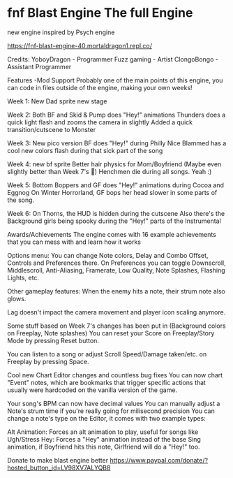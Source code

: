 # fnf Blast Engine The full Engine
new engine inspired by Psych engine

https://fnf-blast-engine-40.mortaldragon1.repl.co/

Credits:
YoboyDragon - Programmer
Fuzz gaming - Artist
ClongoBongo - Assistant Programmer



Features
-Mod Support
Probably one of the main points of this engine, you can code in files outside of the engine, making your own weeks!

Week 1:
New Dad sprite
new stage

Week 2:
Both BF and Skid & Pump does "Hey!" animations
Thunders does a quick light flash and zooms the camera in slightly
Added a quick transition/cutscene to Monster

Week 3:
New pico version
BF does "Hey!" during Philly Nice
Blammed has a cool new colors flash during that sick part of the song

Week 4:
new bf sprite
Better hair physics for Mom/Boyfriend (Maybe even slightly better than Week 7's 👀)
Henchmen die during all songs. Yeah :)

Week 5:
Bottom Boppers and GF does "Hey!" animations during Cocoa and Eggnog
On Winter Horrorland, GF bops her head slower in some parts of the song.

Week 6:
On Thorns, the HUD is hidden during the cutscene
Also there's the Background girls being spooky during the "Hey!" parts of the Instrumental

Awards/Achievements
The engine comes with 16 example achievements that you can mess with and learn how it works

Options menu:
You can change Note colors, Delay and Combo Offset, Controls and Preferences there.
On Preferences you can toggle Downscroll, Middlescroll, Anti-Aliasing, Framerate, Low Quality, Note Splashes, Flashing Lights, etc.

Other gameplay features:
When the enemy hits a note, their strum note also glows.

Lag doesn't impact the camera movement and player icon scaling anymore.

Some stuff based on Week 7's changes has been put in (Background colors on Freeplay, Note splashes)
You can reset your Score on Freeplay/Story Mode by pressing Reset button.

You can listen to a song or adjust Scroll Speed/Damage taken/etc. on Freeplay by pressing Space.

Cool new Chart Editor changes and countless bug fixes
You can now chart "Event" notes, which are bookmarks that trigger specific actions that usually were hardcoded on the vanilla version of the game.

Your song's BPM can now have decimal values
You can manually adjust a Note's strum time if you're really going for milisecond precision
You can change a note's type on the Editor, it comes with two example types:

Alt Animation: Forces an alt animation to play, useful for songs like Ugh/Stress
Hey: Forces a "Hey" animation instead of the base Sing animation, if Boyfriend hits this note, Girlfriend will do a "Hey!" too.

Donate to make blast engine better
https://www.paypal.com/donate/?hosted_button_id=LV98XV7ALYQB8
